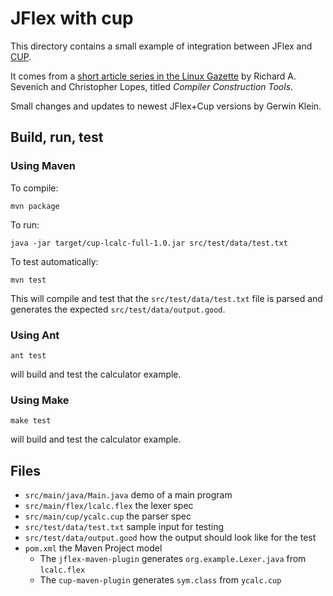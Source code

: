 <!--
  Copyright 2020, Gerwin Klein, Régis Décamps, Steve Rowe
  SPDX-License-Identifier: CC-BY-SA-4.0
-->

# JFlex with cup

This directory contains a small example of integration between JFlex and
[CUP][cup].

It comes from a [short article series in the Linux Gazette][1] by Richard A.
Sevenich and Christopher Lopes, titled _Compiler Construction Tools_.

Small changes and updates to newest JFlex+Cup versions by Gerwin Klein.

## Build, run, test

### Using Maven

To compile:

    mvn package

To run:

    java -jar target/cup-lcalc-full-1.0.jar src/test/data/test.txt

To test automatically:

    mvn test

This will compile and test that the `src/test/data/test.txt` file
is parsed and generates the expected `src/test/data/output.good`.

### Using Ant

    ant test

will build and test the calculator example.

### Using Make

    make test

will build and test the calculator example.

## Files

* `src/main/java/Main.java`         demo of a main program
* `src/main/flex/lcalc.flex`        the lexer spec
* `src/main/cup/ycalc.cup`          the parser spec
* `src/test/data/test.txt`     sample input for testing
* `src/test/data/output.good`  how the output should look like for the test
* `pom.xml`                         the Maven Project model
  - The `jflex-maven-plugin` generates `org.example.Lexer.java` from `lcalc.flex`
  - The `cup-maven-plugin` generates `sym.class` from `ycalc.cup`

[cup]: http://www2.cs.tum.edu/projects/cup/
[1]: http://www.linuxgazette.com/issue39/sevenich.html
